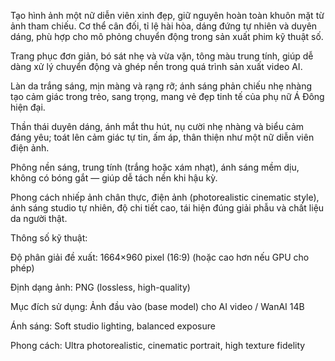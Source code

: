 Tạo hình ảnh một nữ diễn viên xinh đẹp, giữ nguyên hoàn toàn khuôn mặt từ ảnh tham chiếu.
Cơ thể cân đối, tỉ lệ hài hòa, dáng đứng tự nhiên và duyên dáng, phù hợp cho mô phỏng chuyển động trong sản xuất phim kỹ thuật số.

Trang phục đơn giản, bó sát nhẹ và vừa vặn, tông màu trung tính, giúp dễ dàng xử lý chuyển động và ghép nền trong quá trình sản xuất video AI.

Làn da trắng sáng, mịn màng và rạng rỡ; ánh sáng phản chiếu nhẹ nhàng tạo cảm giác trong trẻo, sang trọng, mang vẻ đẹp tinh tế của phụ nữ Á Đông hiện đại.

Thần thái duyên dáng, ánh mắt thu hút, nụ cười nhẹ nhàng và biểu cảm đáng yêu; toát lên cảm giác tự tin, ấm áp, thân thiện như một nữ diễn viên điện ảnh.

Phông nền sáng, trung tính (trắng hoặc xám nhạt), ánh sáng mềm dịu, không có bóng gắt — giúp dễ tách nền khi hậu kỳ.

Phong cách nhiếp ảnh chân thực, điện ảnh (photorealistic cinematic style), ánh sáng studio tự nhiên, độ chi tiết cao, tái hiện đúng giải phẫu và chất liệu da người thật.

Thông số kỹ thuật:

Độ phân giải đề xuất: 1664×960 pixel (16:9) (hoặc cao hơn nếu GPU cho phép)

Định dạng ảnh: PNG (lossless, high-quality)

Mục đích sử dụng: Ảnh đầu vào (base model) cho AI video / WanAI 14B

Ánh sáng: Soft studio lighting, balanced exposure

Phong cách: Ultra photorealistic, cinematic portrait, high texture fidelity
